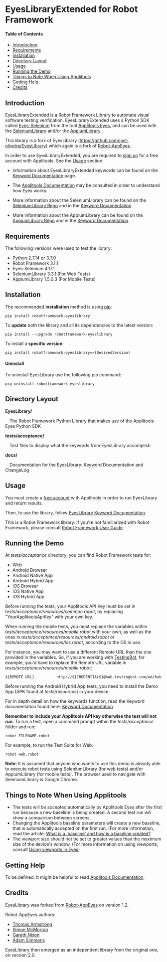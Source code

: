 # EyesLibraryExtended for Robot Framework

#### Table of Contents

- [Introduction](#Introduction)
- [Requirements](#Requirements)
- [Installation](#Installation)
- [Directory Layout](#Directory%20Layout)
- [Usage](#Usage)
- [Running the Demo](#Running%20the%20Demo)
- [Things to Note When Using Applitools](#Things%20to%20Note%20When%20Using%20Applitools)
- [Getting Help](#Getting%20Help)
- [Credits](#Credits)

## Introduction

EyesLibraryExtended is a Robot Framework Library to automate visual software testing verification. EyesLibraryExtended uses a Python SDK called [Eyes-Selenium](https://pypi.python.org/pypi/eyes-selenium) from the tool [Applitools Eyes](http://applitools.com/), and can be used with the [SeleniumLibrary](https://github.com/robotframework/SeleniumLibrary) and/or the [AppiumLibrary](https://github.com/serhatbolsu/robotframework-appiumlibrary) .

This library is a fork of EyesLibrary (https://github.com/joel-oliveira/EyesLibrary) which again is a fork of [Robot-AppEyes](https://github.com/NaviNet/Robot-AppEyes).

In order to use EyesLibraryExtended, you are required to [sign up](https://applitools.com/sign-up/) for a free account with Applitools. See the [Usage](https://github.com/joel-oliveira/EyesLibrary#usage) section.

- Information about EyesLibraryExtended keywords can be found on the [Keyword Documentation](https://joel-oliveira.github.io/EyesLibrary/) page.

- The [Applitools Documentation](https://pypi.org/project/eyes-selenium/) may be consulted in order to understand how Eyes works.

- More information about the SeleniumLibrary can be found on the [SeleniumLibrary Repo](https://github.com/robotframework/SeleniumLibrary) and in the [Keyword Documentation](http://robotframework.org/SeleniumLibrary/SeleniumLibrary.html).

- More information about the AppiumLibrary can be found on the [AppiumLibrary Repo](https://github.com/serhatbolsu/robotframework-appiumlibrary) and in the [Keyword Documentation](http://serhatbolsu.github.io/robotframework-appiumlibrary/AppiumLibrary.html).

## Requirements

The following versions were used to test the library:

- Python 2.7.14 or 3.7.0
- Robot Framework 3.1.1
- Eyes-Selenium 4.17.1
- SeleniumLibrary 3.3.1 (For Web Tests)
- AppiumLibrary 1.5.0.3 (For Mobile Tests)

## Installation

The recommended **installation** method is using [pip](http://pip-installer.org):

    pip install robotframework-eyeslibrary

To **update** both the library and all
its dependencies to the latest version:

    pip install --upgrade robotframework-eyeslibrary

To install a **specific version**:

    pip install robotframework-eyeslibrary==(DesiredVersion)

#### Uninstall

To uninstall EyesLibrary use the following pip command:

    pip uninstall robotframework-eyeslibrary

## Directory Layout

**EyesLibrary/**

&ensp;&ensp;The Robot Framework Python Library that makes use of the Applitools Eyes Python SDK

**tests/acceptance/**

&ensp;&ensp;Test files to display what the keywords from EyesLibrary accomplish

**docs/**

&ensp;&ensp;Documentation for the EyesLibrary: Keyword Documentation and ChangeLog

## Usage

You must create a [free account](https://applitools.com/sign-up/) with Applitools in order to run
EyesLibrary and return results.

Then, to use the library, follow [EyesLibrary Keyword Documentation](https://joel-oliveira.github.io/EyesLibrary/).

This is a Robot Framework library. If you're not familiarized with Robot Framework, 
please consult [Robot Framework User Guide](http://code.google.com/p/robotframework/wiki/UserGuide).

## Running the Demo

At _tests/acceptance_ directory, you can find Robot Framework tests for:

- Web
- Android Browser
- Android Native App
- Android Hybrid App
- iOS Browser
- iOS Native App
- iOS Hybrid App

Before running the tests, your Applitools API Key must be set in _tests/acceptance/resources/common.robot_, by replacing "YourApplitoolsApiKey" with your own key.

When running the mobile tests, you must replace the variables within _tests/acceptance/resources/mobile.robot_ with your own, as well as the ones in _tests/acceptance/resources/android.robot_ or _tests/acceptance/resources/ios.robot_, according to the OS in use.

For instance, you may want to use a different Remote URL than the one provided in the variables. So, if you are working with [TestingBot](https://testingbot.com/), for example, you'd have to replace the Remote URL variable in _tests/acceptance/resources/mobile.robot_:

    ${REMOTE URL}          http://${CREDENTIALS}@hub.testingbot.com/wd/hub

Before running the Android Hybrid App tests, you need to install the Demo App (APK found at _tests/resources_) in your device.

For in depth detail on how the keywords function, read the Keyword documentation found here: [Keyword Documentation](https://joel-oliveira.github.io/EyesLibrary/)

**Remember to include your Applitools API key otherwise the
test will not run.** To run a test, open a command prompt within the _tests/acceptance_ folder and run:

    robot FILENAME.robot

For example, to run the Test Suite for Web:

    robot web.robot

**Note:** It is assumed that anyone who wants to use this demo is already able to execute robot tests using SeleniumLibrary (for web tests) and/or AppiumLibrary (for mobile tests). The browser used to navigate with SeleniumLibrary is Google Chrome.

## Things to Note When Using Applitools

- The tests will be accepted automatically by Applitools Eyes after the first run because a new baseline is being created. A second test run will show a comparison between screens.
- Changing the Applitools baseline parameters will create a new baseline, that is automatically accepted on the first run. (For more information, read the article: [What is a ‘baseline’ and how is a baseline created?](https://help.applitools.com/hc/en-us/articles/360007188691-What-is-a-baseline-and-how-is-a-baseline-created-)
- The viewport size should not be set to greater values than the maximum size of the device's window.
(For more information on using viewports, consult [Using viewports in Eyes](https://applitools.com/docs/topics/general-concepts/using-viewports-in-eyes.html))

## Getting Help

To be defined. It might be helpful to read [Applitools Documentation](https://applitools.com/docs).

## Credits

EyesLibrary was forked from [Robot-AppEyes](https://github.com/NaviNet/Robot-AppEyes) on version 1.2.

Robot-AppEyes authors:

- [Thomas Armstrong](https://github.com/tbarmstrong)
- [Simon McMorran](https://github.com/SIMcM)
- [Gareth Nixon](https://github.com/GarethNixon)
- [Adam Simmons](https://github.com/adamsimmons)

EyesLibrary then emerged as an independent library from the original one, on version 2.0.
